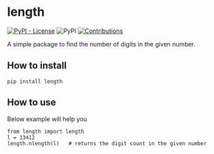 # length

[![PyPI - License](https://img.shields.io/pypi/l/length)](https://raw.githubusercontent.com/Ratheshprabakar/length/master/LICENSE.md)
![PyPI](https://img.shields.io/pypi/v/length)
[![Contributions](https://img.shields.io/badge/contributions-welcome-green.svg)](https://img.shields.io/badge/contributions-welcome-green.svg)

A simple package to find the number of digits in the given number.

## How to install

```
pip install length
```

## How to use

Below example will help you

```
from length import length
l = 13412
length.nlength(l)	# returns the digit count in the given number

```




